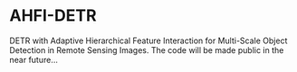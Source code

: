 # AHFI-DETR
DETR with Adaptive Hierarchical Feature Interaction for Multi-Scale Object Detection in Remote Sensing Images. The code will be made public in the near future...
